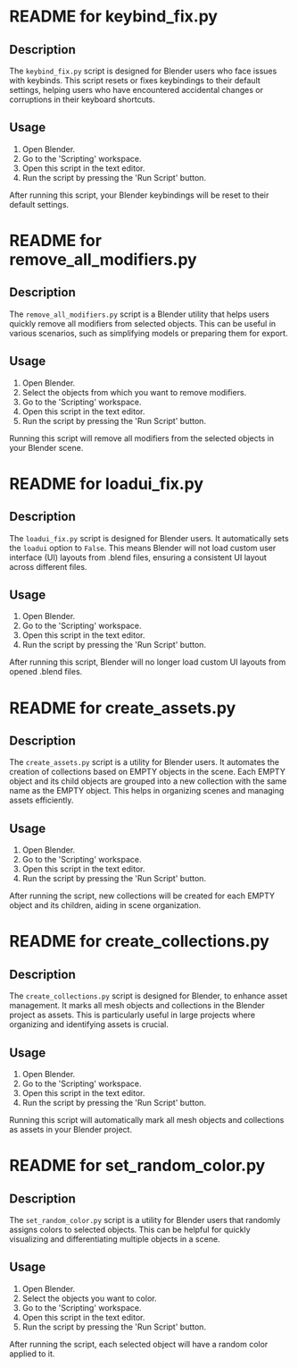 

# README for keybind_fix.py

## Description
The `keybind_fix.py` script is designed for Blender users who face issues with keybinds. This script resets or fixes keybindings to their default settings, helping users who have encountered accidental changes or corruptions in their keyboard shortcuts.

## Usage
1. Open Blender.
2. Go to the 'Scripting' workspace.
3. Open this script in the text editor.
4. Run the script by pressing the 'Run Script' button.

After running this script, your Blender keybindings will be reset to their default settings.

# README for remove_all_modifiers.py

## Description
The `remove_all_modifiers.py` script is a Blender utility that helps users quickly remove all modifiers from selected objects. This can be useful in various scenarios, such as simplifying models or preparing them for export.

## Usage
1. Open Blender.
2. Select the objects from which you want to remove modifiers.
3. Go to the 'Scripting' workspace.
4. Open this script in the text editor.
5. Run the script by pressing the 'Run Script' button.

Running this script will remove all modifiers from the selected objects in your Blender scene.

# README for loadui_fix.py

## Description
The `loadui_fix.py` script is designed for Blender users. It automatically sets the `loadui` option to `False`. This means Blender will not load custom user interface (UI) layouts from .blend files, ensuring a consistent UI layout across different files.

## Usage
1. Open Blender.
2. Go to the 'Scripting' workspace.
3. Open this script in the text editor.
4. Run the script by pressing the 'Run Script' button.

After running this script, Blender will no longer load custom UI layouts from opened .blend files.

# README for create_assets.py

## Description
The `create_assets.py` script is a utility for Blender users. It automates the creation of collections based on EMPTY objects in the scene. Each EMPTY object and its child objects are grouped into a new collection with the same name as the EMPTY object. This helps in organizing scenes and managing assets efficiently.

## Usage
1. Open Blender.
2. Go to the 'Scripting' workspace.
3. Open this script in the text editor.
4. Run the script by pressing the 'Run Script' button.

After running the script, new collections will be created for each EMPTY object and its children, aiding in scene organization.


# README for create_collections.py

## Description
The `create_collections.py` script is designed for Blender, to enhance asset management. It marks all mesh objects and collections in the Blender project as assets. This is particularly useful in large projects where organizing and identifying assets is crucial.

## Usage
1. Open Blender.
2. Go to the 'Scripting' workspace.
3. Open this script in the text editor.
4. Run the script by pressing the 'Run Script' button.

Running this script will automatically mark all mesh objects and collections as assets in your Blender project.

# README for set_random_color.py

## Description
The `set_random_color.py` script is a utility for Blender users that randomly assigns colors to selected objects. This can be helpful for quickly visualizing and differentiating multiple objects in a scene.

## Usage
1. Open Blender.
2. Select the objects you want to color.
3. Go to the 'Scripting' workspace.
4. Open this script in the text editor.
5. Run the script by pressing the 'Run Script' button.

After running the script, each selected object will have a random color applied to it.

